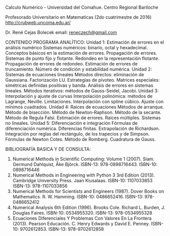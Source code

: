 Calculo Numérico - Universidad del Comahue. Centro Regional Bariloche

Profesorado Universitario en Matematicas (2do cuatrimestre de 2016)
http://crubweb.uncoma.edu.ar/

Dr. René Cejas Bolecek
email: reneczech@gmail.com


CONTENIDO PROGRAMA ANALÍTICO:
Unidad 1: Estimación de errores en el análisis numérico
Sistemas numéricos: binario, octal y hexadecimal. Conceptos básicos en la estimación
de errores. Propagación de errores. Sistemas de punto fijo y flotante. Redondeo en la
representación flotante. Propagación de errores de redondeo. Estimación de errores de
truncamiento. Número de condición y estabilidad numérica.
Unidad 2: Sistemas de ecuaciones lineales
Métodos directos: eliminación de Gaussiana. Factorización LU. Estrategias de pivoteo.
Matrices especiales: simétricas definidas positivas y banda. Análisis de errores en
sistemas lineales. Métodos iterativos: métodos de Gauss-Seidel, Jacobi.
Unidad 3: Interpolación y ajuste de curvas
Interpolación polinómica: métodos de Lagrange, Neville. Limitaciones. Interpolación
con spline cúbico. Ajuste con mínimos cuadrados.
Unidad 4: Raíces de ecuaciones
Métodos de arranque. Método de bisección. Método de Newton-Raphson. Método de la
secante. Método de Regula Falsi. Estimación de errores. Raíces múltiples. Sistemas no
lineales.
Unidad 5: Diferenciación e integración
Fórmulas de diferenciación numérica. Diferencias finitas. Extrapolación de Richardson.
Integración por reglas del rectángulo, de los trapecios y de Simpson. Fórmulas de
Newton Cotes. Método de Romberg. Cuadratura de Gauss.


BIBLIOGRAFÍA BASICA Y DE CONSULTA:
1) Numerical Methods in Scientific Computing: Volume 1 (2007). Siam. Germund
Dahlquist, Åke Björck. ISBN-13: 978-0898716443. ISBN-10: 0898716446
2) Numerical Methods in Engineering with Python 3 3rd Edition (2013). Cambridge
University Press. Jaan Kiusalaas. ISBN-10: 1107033853 ISBN-13: 978-1107033856
3) Numerical Methods for Scientists and Engineers (1987). Dover Books on
Mathematics. R. W. Hamming. ISBN-10: 0486652416. ISBN-13: 978-0486652412
4) Numerical Analysis 6th Edition (1996). Brooks Cole. Richard L. Burden, J. Douglas
Faires. ISBN-10: 0534955320. ISBN-13: 978-0534955328
5) Ecuaciones Diferenciales Y Problemas Con Valores En La Frontera (2013). Pearson
Educación. C. Henry Edwards y David E. Penney. ISBN-10: 9702612853. ISBN-13:
978-9702612858
